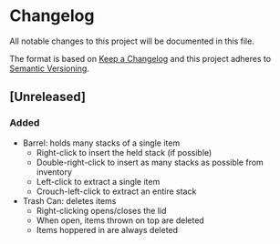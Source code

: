 # Changelog

All notable changes to this project will be documented in this file.

The format is based on [Keep a Changelog](http://keepachangelog.com/en/1.0.0/)
and this project adheres to [Semantic Versioning](http://semver.org/spec/v2.0.0.html). 

## [Unreleased]

### Added
 - Barrel: holds many stacks of a single item
    - Right-click to insert the held stack (if possible)
    - Double-right-click to insert as many stacks as possible from inventory
    - Left-click to extract a single item
    - Crouch-left-click to extract an entire stack
  - Trash Can: deletes items
    - Right-clicking opens/closes the lid
    - When open, items thrown on top are deleted
    - Items hoppered in are always deleted
